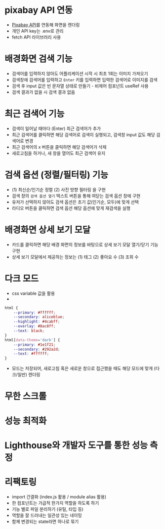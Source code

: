 # **pixabay API 연동**

- [Pixabay API](https://pixabay.com/api/docs/)를 연동해 화면을 렌더링
- 개인 API key는 .env로 관리
- fetch API 라이브러리 사용


# **배경화면 검색 기능**

- 검색어를 입력하지 않아도 어플리케이션 시작 시 최초 1회는 이미지 가져오기
- 검색창에 검색어를 입력하고 `Enter` 키를 입력하면 입력한 검색어로 이미지를 검색
- 검색 후 input 값은 빈 문자열 상태로 만들기 - 비제어 컴포넌트 useRef 사용
- 검색 결과가 없을 시 검색 결과 없음


# **최근 검색어 기능**

- 검색이 일어날 때마다 (Enter) 최근 검색어가 추가
- 최근 검색어를 클릭하면 해당 검색어로 검색이 실행되고, 검색창 input 값도 해당 검색어로 변경
- 최근 검색어의 x 버튼을 클릭하면 해당 검색어가 삭제
- 새로고침을 하거나, 새 창을 열어도 최근 검색어 유지


# **검색 옵션 (정렬/필터링) 기능**

- (1) 최신순/인기순 정렬 (2) 사진 방향 필터링 을 구현
- 검색 창의 `검색 옵션 열기` 텍스트 버튼을 통해 여닫는 검색 옵션 창에 구현
- 유저가 선택하지 않아도 검색 옵션은 초기 값(인기순, 모두)에 맞게 선택
- 라디오 버튼을 클릭하면 검색 옵션 해당 옵션에 맞게 재검색을 실행


# **배경화면 상세 보기 모달**

- 카드를 클릭하면 해당 배경 화면의 정보를 바탕으로 상세 보기 모달 열기/닫기 기능 구현
- 상세 보기 모달에서 제공하는 정보는 (1) 태그 (2) 좋아요 수 (3) 조회 수


# **다크 모드**

- css variable 값을 활용
- 
```css
html {
    --primary: #ffffff;
    --secondary: aliceblue;
    --highlight: #4cabff;
    --overlay: #8ac8ff;
    --text: black;
}
html[data-theme='dark'] {
    --primary: #1e1f21;
    --secondary: #292a2d;
    --text: #ffffff;
}
```

- 모드는 저장되어, 새로고침 혹은 새로운 창으로 접근했을 때도 해당 모드에 맞게 (다크/일반) 렌더링


# **무한 스크롤**


# **성능 최적화**


# **Lighthouse와 개발자 도구를 통한 성능 측정**


# 리팩토링

- import 간결화 (index.js 활용 / module alias 활용)
- 한 컴포넌트는 가급적 한가지 역할을 하도록 하기
- 기능 별로 파일 분리하기 (유틸, 타입 등)
- 역할을 잘 드러내는 일관성 있는 네이밍
- 함께 변경되는 state라면 하나로 묶기
